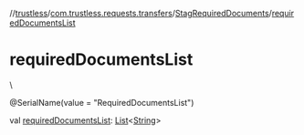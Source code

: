 //[trustless](../../../index.md)/[com.trustless.requests.transfers](../index.md)/[StagRequiredDocuments](index.md)/[requiredDocumentsList](required-documents-list.md)

# requiredDocumentsList

\

@SerialName(value = &quot;RequiredDocumentsList&quot;)

val [requiredDocumentsList](required-documents-list.md): [List](https://kotlinlang.org/api/latest/jvm/stdlib/kotlin.collections/-list/index.html)&lt;[String](https://kotlinlang.org/api/latest/jvm/stdlib/kotlin/-string/index.html)&gt;
